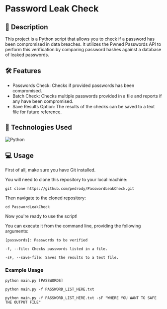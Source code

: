 # Password Leak Check

## 📖 Description
This project is a Python script that allows you to check if a password has been compromised in data breaches. It utilizes the Pwned Passwords API to perform this verification by comparing password hashes against a database of leaked passwords.

 
## 🛠️ Features
- Passwords Check: Checks if provided passwords has been compromised.
- Batch Check: Checks multiple passwords provided in a file and reports if any have been compromised.
- Save Results Option: The results of the checks can be saved to a text file for future reference.


## 📡 Technologies Used
![Python](https://img.shields.io/badge/-Python-3776AB?logo=python&logoColor=white&style=for-the-badge)


## 💻 Usage

First of all, make sure you have Git installed.  


You will need to clone this repository to your local machine:

```
git clone https://github.com/pedrody/PasswordLeakCheck.git
```

Then navigate to the cloned repository:

```
cd PasswordLeakCheck
```

Now you're ready to use the script!


You can execute it from the command line, providing the following arguments:

```
[passwords]: Passwords to be verified

-f, --file: Checks passwords listed in a file.

-sF, --save-file: Saves the results to a text file.
```

### Example Usage

```
python main.py [PASSWORDS]

python main.py -f PASSWORD_LIST_HERE.txt

python main.py -f PASSWORD_LIST_HERE.txt -sF "WHERE YOU WANT TO SAFE THE OUTPUT FILE"
```
